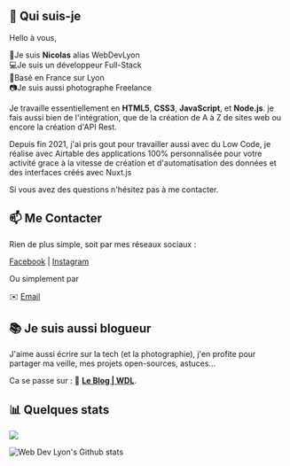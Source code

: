 ## 👋 Qui suis-je

Hello à vous, 

👦Je suis **Nicolas** alias WebDevLyon<br>
💻Je suis un développeur Full-Stack<br>
🌇Basé en France sur Lyon<br>
📷Je suis aussi photographe Freelance<br>

Je travaille essentiellement en **HTML5**, **CSS3**, **JavaScript**, et **Node.js**. je fais aussi bien de l'intégration, que de la création de A à Z de sites web ou encore la création d'API Rest.

Depuis fin 2021, j'ai pris gout pour travailler aussi avec du Low Code, je réalise avec Airtable des applications 100% personnalisée pour votre activité grace à la vitesse de création et d'automatisation des données et des interfaces créés avec Nuxt.js

Si vous avez des questions n'hésitez pas à me contacter.

## 📫 Me Contacter

Rien de plus simple, soit par mes réseaux sociaux :

[Facebook][FB] | [Instagram][Insta] 

Ou simplement par 

✉️ [Email](mailto:contact@webdevlyon.fr)

## 📚 Je suis aussi blogueur

J'aime aussi écrire sur la tech (et la photographie), j'en profite pour partager ma veille, mes projets open-sources, astuces...

Ca se passe sur : 📝 **[Le Blog | WDL][Blog]**. 
 
## 📊 Quelques stats

![](https://visitor-badge.glitch.me/badge?page_id=github.com/WebDevLyon)

![Web Dev Lyon's Github stats](https://github-readme-stats.vercel.app/api?username=WebDevLyon&show_icons=true)

[FB]: https://www.facebook.com/WebDevLyon
[Insta]: https://www.instagram.com/nicolaslachise/
[Blog]: http://leblog.webdevlyon.fr/
